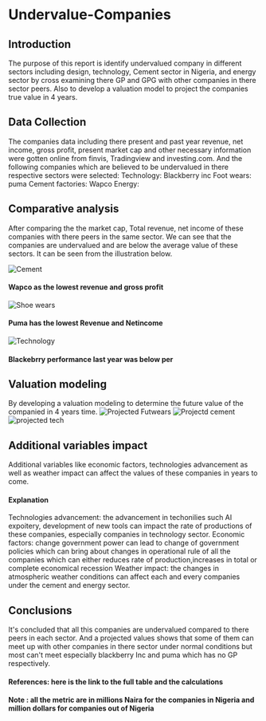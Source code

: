 # Undervalue-Companies
## Introduction
The purpose of this report is identify undervalued company in different sectors including design, technology, Cement sector in Nigeria, and energy sector by cross examining there GP and GPG with other companies in there sector peers. Also to develop a valuation model to project the companies true value in 4 years.
## Data Collection
The companies data including there present and past  year revenue, net income, gross profit, present market cap and other necessary information were gotten online from finvis, Tradingview and investing.com. And the following companies which are believed to be undervalued in there respective sectors were selected:
Technology: Blackberry inc
Foot wears: puma
Cement factories: Wapco
Energy:
## Comparative analysis
After comparing the the market cap, Total revenue, net income of these companies with there peers in the same sector. We can see that the companies are undervalued and are below the average value of these sectors. It can be seen from the illustration below.

![Cement](https://github.com/user-attachments/assets/f22113bb-9aad-486a-a80d-7590d377dd7c)

#### Wapco as the lowest revenue and gross profit

![Shoe wears](https://github.com/user-attachments/assets/2af5ebb2-be74-4e86-9115-76db2677bc4b)

#### Puma has the lowest Revenue and Netincome

![Technology](https://github.com/user-attachments/assets/2e8ddd0a-3b65-443c-8c67-5459640601b9)

#### Blackebrry performance last year was below per

## Valuation modeling
By developing a valuation modeling to determine the future value of the companied in 4 years time.
![Projected Futwears](https://github.com/user-attachments/assets/bb08639d-4655-4008-96d6-354c5bb57659)
![Projectd cement](https://github.com/user-attachments/assets/7471828d-829f-4607-a2ee-ea3e9d7be8de)
![projected tech](https://github.com/user-attachments/assets/1797d790-a42d-48a6-a9b0-4baac93c32c6)
## Additional variables impact 
Additional variables like economic factors, technologies advancement as well as weather impact can affect the values of these companies in years to come. 
#### Explanation
Technologies advancement: the advancement in techonilies such AI expoitery, development of new tools can impact the rate of productions of these companies, especially companies in technology sector. 
Economic factors: change government power can lead to change of government policies which can bring about changes in operational rule of all the companies which can either reduces rate of production,increases in total or complete economical recession 
Weather impact: the changes in atmospheric weather conditions can affect each and every companies under the cement and energy sector.
## Conclusions 
It's concluded that all this companies are undervalued compared to there peers in each sector. And a projected values shows that some of them can meet up with other companies in there sector under normal conditions but most can't meet especially blackberry Inc and puma which has no GP respectively. 
#### References: here is the  link to the full table and the calculations
#### Note : all the metric are in millions Naira for the companies in Nigeria and million dollars for companies out of Nigeria 

